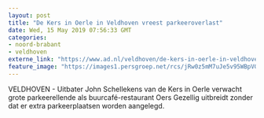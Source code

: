```yaml
---
layout: post
title: "De Kers in Oerle in Veldhoven vreest parkeeroverlast"
date: Wed, 15 May 2019 07:56:33 GMT
categories: 
- noord-brabant 
- veldhoven 
externe_link: "https://www.ad.nl/veldhoven/de-kers-in-oerle-in-veldhoven-vreest-parkeeroverlast~ae8658f4/"
feature_image: "https://images1.persgroep.net/rcs/jRw0z5mM7uJe5v95WBpVG5lDL8c/diocontent/101611155/_fitwidth/400/?appId=21791a8992982cd8da851550a453bd7f&quality=0.7"
---
```


VELDHOVEN - Uitbater John Schellekens van de Kers in Oerle verwacht grote parkeerellende als buurcafé-restaurant Oers Gezellig uitbreidt zonder dat er extra parkeerplaatsen worden aangelegd.
